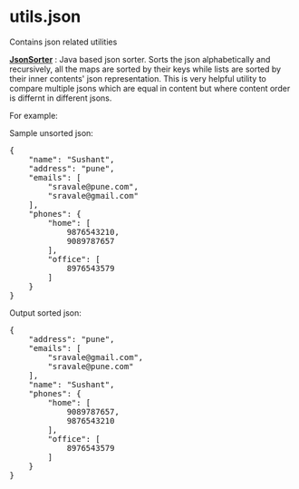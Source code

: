 # utils.json
Contains json related utilities <br>

<b><a href="https://github.com/sushanted/utils.json/blob/master/src/main/java/sr/utils/json/sort/JsonSorter.java">JsonSorter</a></b> : Java based json sorter. Sorts the json alphabetically and recursively, all the maps are sorted by their keys while lists are sorted by their inner contents' json representation. This is very helpful utility to compare multiple jsons which are equal in content but where content order is differnt in different jsons.

For example:

Sample unsorted json:
<pre>
{
    "name": "Sushant", 
    "address": "pune", 
    "emails": [
        "sravale@pune.com", 
        "sravale@gmail.com"
    ], 
    "phones": {
        "home": [
            9876543210, 
            9089787657
        ], 
        "office": [
            8976543579
        ]
    }
}
</pre>

Output sorted json:
<pre>
{
    "address": "pune",
    "emails": [
        "sravale@gmail.com",
        "sravale@pune.com"
    ],
    "name": "Sushant",
    "phones": {
        "home": [
            9089787657,
            9876543210
        ],
        "office": [
            8976543579
        ]
    }
}
</pre>
